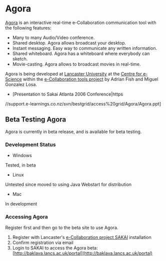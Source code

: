# Agora

[Agora](http://e-science.lancs.ac.uk/eCollaborationTools/conferencing/conferencing.html) is an interactive real-time e-Collaboration communication tool with the following features:

- Many to many Audio/Video conference.
- Shared desktop. Agora allows broadcast your desktop.
- Instant messaging. Easy way to communicate any written information.
- Shared whiteboard. Agora has a whiteboard where everybody can sketch.
- Movie-casting. Agora allows to broadcast movies in real-time.

Agora is being developed at [Lancaster University](http://www.lancs.ac.uk/) at the [Centre for e-Science](http://e-science.lancs.ac.uk/index.html) within the [e-Collaboration tools project](http://e-science.lancs.ac.uk/eCollaborationTools/index.html) by Adrian Fish and Miguel Gonzalez Losa.
- [Presentation to Sakai Atlanta 2006 Conference|https

//support.e-learnings.co.nz/svn/bestgrid/access%20grid/Agora/Agora.ppt]

## Beta Testing Agora

Agora is currently in beta release, and is available for beta testing.

### Development Status

- Windows

Tested, in beta
- Linux

Untested since moved to using Java Webstart for distribution
- Mac

In development

### Accessing Agora

Register first and then go to the beta site to use Agora.

1. Register with Lancaster's [e-Collaboration project SAKAI](http://baklava.lancs.ac.uk/sakai-registration/register) installation
2. Confirm registration via email
3. Login to SAKAI to access the Agora beta: [http://baklava.lancs.ac.uk/portal](http://baklava.lancs.ac.uk/portal)
